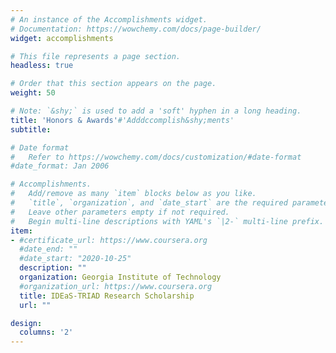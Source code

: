 ```yaml
---
# An instance of the Accomplishments widget.
# Documentation: https://wowchemy.com/docs/page-builder/
widget: accomplishments

# This file represents a page section.
headless: true

# Order that this section appears on the page.
weight: 50

# Note: `&shy;` is used to add a 'soft' hyphen in a long heading.
title: 'Honors & Awards'#'Adddccomplish&shy;ments'
subtitle:

# Date format
#   Refer to https://wowchemy.com/docs/customization/#date-format
#date_format: Jan 2006

# Accomplishments.
#   Add/remove as many `item` blocks below as you like.
#   `title`, `organization`, and `date_start` are the required parameters.
#   Leave other parameters empty if not required.
#   Begin multi-line descriptions with YAML's `|2-` multi-line prefix.
item:
- #certificate_url: https://www.coursera.org
  #date_end: ""
  #date_start: "2020-10-25"
  description: ""
  organization: Georgia Institute of Technology
  #organization_url: https://www.coursera.org
  title: IDEaS-TRIAD Research Scholarship
  url: ""

design:
  columns: '2' 
---
```

